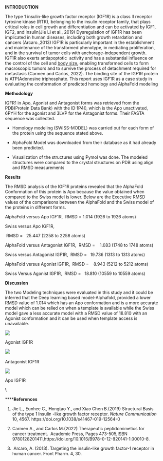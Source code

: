 **INTRODUCTION**

The type 1 insulin-like growth factor receptor (IGF1R) is a class II receptor tyrosine kinase (RTK), belonging to the insulin receptor family, that plays critical roles in cell growth and differentiation and can be activated by IGF1, IGF2, and insulin(Jie Li et al., 2019) Dysregulation of IGF1R has been implicated in human diseases, including both growth retardation and cancers (Arcaro.,2013) IGF1R is particularly important in the establishment and maintenance of the transformed phenotype, in mediating proliferation, and in the survival of tumor cells with anchorage-independent growth. IGF1R also exerts antiapoptotic  activity and has a substantial influence on the control of the cell and [body size](https://www.sciencedirect.com/topics/biochemistry-genetics-and-molecular-biology/body-size), enabling transformed cells to form macroscopic tumors and to survive the process of detachment required for metastasis (Carmen and Carlos, 2022). The binding site of the IGF1R protein is ATP(Adenosine triphosphate. This report uses IGF1R as a case study in evaluating the conformation of predicted homology and AlphaFold modeling

**Methodology**

IGFR1 in Apo, Agonist and Antagonist forms was retrieved from the PDB(Protein Data Bank) with the ID 1P40, which is the Apo unactivated, 6PYH for the agonist and 3LVP for the Antagonist forms. Their FASTA sequence was collected. 

- Homology modeling (SWISS-MODEL) was carried out for each form of the protein using the sequence stated above.

* AlphaFold Model was downloaded from their database as it had already been predicted.

* Visualization of the structures using Pymol was done. The modeled structures were compared to the crystal structures on PDB using align and RMSD measurements

**Results**

The RMSD analysis of the IGF1R proteins revealed that the AlphaFold Conformation of this protein is Apo because the value obtained when compared to the Swiss model is lower. Below are the Executive RMSD values of the comparisons between the AlphaFold and the Swiss model of the proteins in different forms.

AlphaFold versus Apo IGF1R,  RMSD = 1.014 (1926 to 1926 atoms)

Swiss versus Apo IGF1R, 

 RMSD =   25.447 (2258 to 2258 atoms)

AlphaFold versus Antagonist IGF1R,  RMSD =    1.083 (1748 to 1748 atoms) 

Swiss versus Antagonist IGF1R,  RMSD =   19.736 (1313 to 1313 atoms)

AlphaFold versus Agonist IGF1R,  RMSD =    8.943 (5212 to 5212 atoms) 

Swiss Versus Agonist IGF1R,  RMSD =   18.810 (10559 to 10559 atoms) 

**Discussion** 

The two Modeling techniques were evaluated in this study and it could be inferred that the Deep learning based model-Alphafold, provided a lower RMSD value of 1.014 which has an Apo conformation and is a more accurate model which can be relied on when a template is available while the Swiss model gave a less accurate model with a RMSD value of 18.810 with an Agonist conformation and it can be used when template access is unavailable. 

![](https://lh7-rt.googleusercontent.com/docsz/AD_4nXc_LEA1fw_kJaA1dyeLTR4KVVllym_5QPEiEjDRZ7bPOyxw9DKvSTbVaY9elwp6iMQ9SMIBpKzilYvCAU922_sb0CDCtv1pTUpCDqbDlQSCWDeIHwQjZwizZWXlQiDfHPnKXDw-T2EEp0t0Rk1lhiHZ9yEU?key=Fa1xiTQHd0grh7ITfhJq9w)

Agonist IGF1R 

![](https://lh7-rt.googleusercontent.com/docsz/AD_4nXeJ7Hj_9q_kmBsBheEG7_6PqZaRW8P-MULBYCG6BPp5TsxnORskTL2-PMlwc7Sr_ThAiPCsSBN1eJeSyec0zt5wmDkORW6T4-HhhMmdsrTRxPi7rIztt9Tk2_wvoLKNXXYlQxLXHrsl2B57UMsMAyn721Du?key=Fa1xiTQHd0grh7ITfhJq9w)  

Antagonist IGF1R 

![](https://lh7-rt.googleusercontent.com/docsz/AD_4nXc0geMspfKGzNH43aKgmv3WKRBnL596a0jLY4aUm8FFO1srzLhskpMEUfWGJ1NNYWoJpRvXEgYcuEp_msnRsaLPRPNE3w4_lht7jDfMuho88jOaijYu1hJ--4eVzH3AbX_uqH732vEzbbalZhltvcRzAHAT?key=Fa1xiTQHd0grh7ITfhJq9w)

Apo IGF1R           

\


******References**

1. Jie L., Eunhee C., Hongtao Y., and Xiao Chen B.(2019) Structural Basis of the type 1 Insulin -like growth factor receptor. _Nature Communication_ 10, 4567. https\://doi.org/10.1038/s41467-019-12564-0

2. Carmen A., and Carlos M.(2022) Therapeutic peptidomimetics for cancer treatment.  Academic Press, Pages 473-505,ISBN 9780128201411,https\://doi.org/10.1016/B978-0-12-820141-1.00010-8.

3.  Arcaro, A. (2013). Targeting the insulin-like growth factor-1 receptor in human cancer. Front Pharm. 4, 30.
